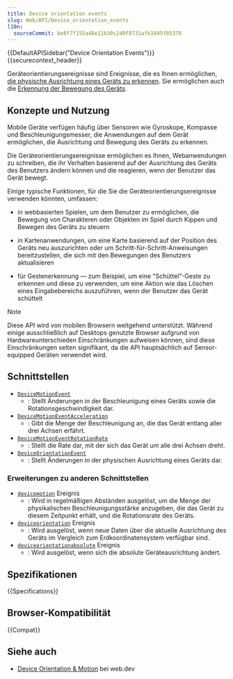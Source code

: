 ```yaml
---
title: Device orientation events
slug: Web/API/Device_orientation_events
l10n:
  sourceCommit: be8f7f155a48e11b30c240f8731afb1845f85378
---
```


{{DefaultAPISidebar("Device Orientation Events")}}{{securecontext_header}}

Geräteorientierungsereignisse sind Ereignisse, die es Ihnen ermöglichen, [die physische Ausrichtung eines Geräts zu erkennen](/de/docs/Web/API/Device_orientation_events/Detecting_device_orientation#processing_orientation_events). Sie ermöglichen auch die [Erkennung der Bewegung des Geräts](/de/docs/Web/API/Device_orientation_events/Detecting_device_orientation#processing_motion_events).

## Konzepte und Nutzung

Mobile Geräte verfügen häufig über Sensoren wie Gyroskope, Kompasse und Beschleunigungsmesser, die Anwendungen auf dem Gerät ermöglichen, die Ausrichtung und Bewegung des Geräts zu erkennen.

Die Geräteorientierungsereignisse ermöglichen es Ihnen, Webanwendungen zu schreiben, die ihr Verhalten basierend auf der Ausrichtung des Geräts des Benutzers ändern können und die reagieren, wenn der Benutzer das Gerät bewegt.

Einige typische Funktionen, für die Sie die Geräteorientierungsereignisse verwenden könnten, umfassen:

- in webbasierten Spielen, um dem Benutzer zu ermöglichen, die Bewegung von Charakteren oder Objekten im Spiel durch Kippen und Bewegen des Geräts zu steuern

- in Kartenanwendungen, um eine Karte basierend auf der Position des Geräts neu auszurichten oder um Schritt-für-Schritt-Anweisungen bereitzustellen, die sich mit den Bewegungen des Benutzers aktualisieren

- für Gestenerkennung — zum Beispiel, um eine "Schüttel"-Geste zu erkennen und diese zu verwenden, um eine Aktion wie das Löschen eines Eingabebereichs auszuführen, wenn der Benutzer das Gerät schüttelt

> [!NOTE]
> Diese API wird von mobilen Browsern weitgehend unterstützt. Während einige ausschließlich auf Desktops genutzte Browser aufgrund von Hardwareunterschieden Einschränkungen aufweisen können, sind diese Einschränkungen selten signifikant, da die API hauptsächlich auf Sensor-equipped Geräten verwendet wird.

## Schnittstellen

- [`DeviceMotionEvent`](/de/docs/Web/API/DeviceMotionEvent)
  - : Stellt Änderungen in der Beschleunigung eines Geräts sowie die Rotationsgeschwindigkeit dar.
- [`DeviceMotionEventAcceleration`](/de/docs/Web/API/DeviceMotionEventAcceleration)
  - : Gibt die Menge der Beschleunigung an, die das Gerät entlang aller drei Achsen erfährt.
- [`DeviceMotionEventRotationRate`](/de/docs/Web/API/DeviceMotionEventRotationRate)
  - : Stellt die Rate dar, mit der sich das Gerät um alle drei Achsen dreht.
- [`DeviceOrientationEvent`](/de/docs/Web/API/DeviceOrientationEvent)
  - : Stellt Änderungen in der physischen Ausrichtung eines Geräts dar.

### Erweiterungen zu anderen Schnittstellen

- [`devicemotion`](/de/docs/Web/API/Window/devicemotion_event) Ereignis
  - : Wird in regelmäßigen Abständen ausgelöst, um die Menge der physikalischen Beschleunigungsstärke anzugeben, die das Gerät zu diesem Zeitpunkt erhält, und die Rotationsrate des Geräts.
- [`deviceorientation`](/de/docs/Web/API/Window/deviceorientation_event) Ereignis
  - : Wird ausgelöst, wenn neue Daten über die aktuelle Ausrichtung des Geräts im Vergleich zum Erdkoordinatensystem verfügbar sind.
- [`deviceorientationabsolute`](/de/docs/Web/API/Window/deviceorientationabsolute_event) Ereignis
  - : Wird ausgelöst, wenn sich die absolute Geräteausrichtung ändert.

## Spezifikationen

{{Specifications}}

## Browser-Kompatibilität

{{Compat}}

## Siehe auch

- [Device Orientation & Motion](https://web.dev/articles/device-orientation) bei web.dev
